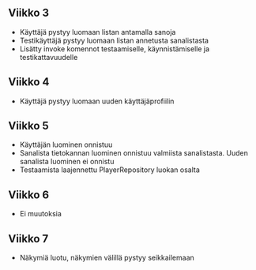 ## Viikko 3

- Käyttäjä pystyy luomaan listan antamalla sanoja
- Testikäyttäjä pystyy luomaan listan annetusta sanalistasta
- Lisätty invoke komennot testaamiselle, käynnistämiselle ja testikattavuudelle

## Viikko 4

- Käyttäjä pystyy luomaan uuden käyttäjäprofiilin

## Viikko 5

- Käyttäjän luominen onnistuu
- Sanalista tietokannan luominen onnistuu valmiista sanalistasta. Uuden sanalista luominen ei onnistu
- Testaamista laajennettu PlayerRepository luokan osalta

## Viikko 6

- Ei muutoksia

## Viikko 7

- Näkymiä luotu, näkymien välillä pystyy seikkailemaan